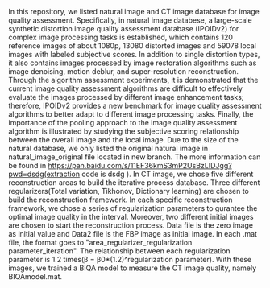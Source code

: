 In this repository, we listed natural image and CT image database for image quality assessment.
Specifically, in  natural image databese, a large-scale synthetic distortion image quality assessment database (IPOIDv2) for complex image processing tasks is established, which contains 120 reference images of about 1080p, 13080 distorted images and 59078 local images with labeled subjective scores. In addition to single distortion types, it also contains images processed by image restoration algorithms such as image denoising, motion deblur, and super-resolution reconstruction. Through the algorithm assessment experiments, it is demonstrated that the current image quality assessment algorithms are difficult to effectively evaluate the images processed by different image enhancement tasks; therefore, IPOIDv2 provides a new benchmark for image quality assessment algorithms to better adapt to different image processing tasks. Finally, the importance of the pooling approach to the image quality assessment algorithm is illustrated by studying the subjective scoring relationship between the overall image and the local image.
Due to the size of the natural database, we only listed the original natural image in natural_image_original file located in new branch. The more information can be found in https://pan.baidu.com/s/11EF36kmS3mP2UsBzLIDJgg?pwd=dsdg(extraction code is dsdg ).
In CT image, we chose five different reconstruction areas to build the iterative process database. Three different regularizers(Total variation, Tikhonov, Dictionary learning) are chosen to build the reconstruction framework. In each specific reconstruction framework, we chose a series of regularization parameters to gurantee the optimal image quality in the interval. Moreover, two different initial images are chosen to start the reconstruction process. Data file is the zero image as initial value and Data2 file is the FBP image as initial image. In each .mat file, the format goes to "area_regularizer_regularization parameter_iteration". The relationship between each regularization parameter is 1.2 times(β = β0*(1.2)^regularization parameter). With these images, we trained a BIQA model to measure the CT image quality, namely BIQAmodel.mat.
